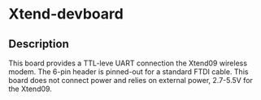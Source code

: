 # Xtend-devboard

## Description

This board provides a TTL-leve UART connection the Xtend09 wireless modem. The 6-pin header is pinned-out for a standard FTDI cable. This board does not connect power and relies on external power, 2.7-5.5V for the Xtend09.